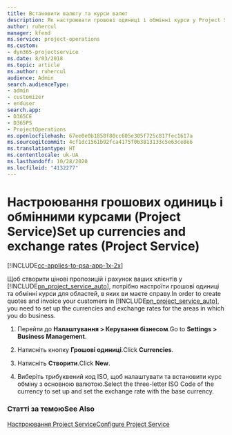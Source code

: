 ```yaml
---
title: Встановити валюту та курси валют
description: Як настроювати грошові одиниці і обмінні курси у Project Service
author: ruhercul
manager: kfend
ms.service: project-operations
ms.custom:
- dyn365-projectservice
ms.date: 8/03/2018
ms.topic: article
ms.author: ruhercul
audience: Admin
search.audienceType:
- admin
- customizer
- enduser
search.app:
- D365CE
- D365PS
- ProjectOperations
ms.openlocfilehash: 67ee0e0b1858f80cc605e305f725c817fec1617a
ms.sourcegitcommit: 4cf1dc1561b92fca4175f0b3813133c5e63ce8e6
ms.translationtype: HT
ms.contentlocale: uk-UA
ms.lasthandoff: 10/28/2020
ms.locfileid: "4132277"
---
```

# <a name="set-up-currencies-and-exchange-rates-project-service"></a><span data-ttu-id="0a55e-103">Настроювання грошових одиниць і обмінними курсами (Project Service)</span><span class="sxs-lookup"><span data-stu-id="0a55e-103">Set up currencies and exchange rates (Project Service)</span></span>

[!INCLUDE[cc-applies-to-psa-app-1x-2x](../includes/cc-applies-to-psa-app-1x-2x.md)]

<span data-ttu-id="0a55e-104">Щоб створити цінові пропозицій і рахунок ваших клієнтів у [!INCLUDE[pn_project_service_auto](../includes/pn-project-service-auto.md)], потрібно настроїти грошові одиниці та обмінні курси для областей, в яких ви маєте справу.</span><span class="sxs-lookup"><span data-stu-id="0a55e-104">In order to create quotes and invoice your customers in [!INCLUDE[pn_project_service_auto](../includes/pn-project-service-auto.md)], you need to set up the currencies and exchange rates for the areas in which you do business.</span></span>  
  
1.  <span data-ttu-id="0a55e-105">Перейти до **Налаштування > Керування бізнесом**.</span><span class="sxs-lookup"><span data-stu-id="0a55e-105">Go to **Settings > Business Management**.</span></span>  
  
2.  <span data-ttu-id="0a55e-106">Натисніть кнопку **Грошові одиниці**.</span><span class="sxs-lookup"><span data-stu-id="0a55e-106">Click **Currencies**.</span></span>  
  
3.  <span data-ttu-id="0a55e-107">Натисніть **Створити**.</span><span class="sxs-lookup"><span data-stu-id="0a55e-107">Click **New**.</span></span>  
  
4.  <span data-ttu-id="0a55e-108">Виберіть трибуквений код ISO, щоб налаштувати та встановити курс обміну з основною валютою.</span><span class="sxs-lookup"><span data-stu-id="0a55e-108">Select the three-letter ISO Code of the currency to set up and set the exchange rate with the base currency.</span></span>  
  
### <a name="see-also"></a><span data-ttu-id="0a55e-109">Статті за темою</span><span class="sxs-lookup"><span data-stu-id="0a55e-109">See Also</span></span>  
 [<span data-ttu-id="0a55e-110">Настроювання Project Service</span><span class="sxs-lookup"><span data-stu-id="0a55e-110">Configure Project Service</span></span>](../psa/configure.md)
